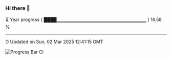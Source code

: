 ### Hi there 👋

⏳ Year progress { ████▁▁▁▁▁▁▁▁▁▁▁▁▁▁▁▁▁▁▁▁▁▁▁▁▁▁ } 16.58 %

---

⏰ Updated on Sun, 02 Mar 2025 12:41:15 GMT

![Progress Bar CI](https://github.com/DhruviPatel157/GitHub-Actions-Demo/workflows/Progress%20Bar%20CI/badge.svg)
